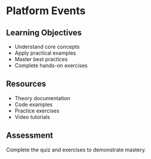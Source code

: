 # Platform Events

##  Learning Objectives
- Understand core concepts
- Apply practical examples  
- Master best practices
- Complete hands-on exercises

##  Resources
- Theory documentation
- Code examples
- Practice exercises
- Video tutorials

##  Assessment
Complete the quiz and exercises to demonstrate mastery.
